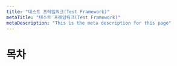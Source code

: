 ```yaml
---
title: "테스트 프레임워크(Test Framework)"
metaTitle: "테스트 프레임워크(Test Framework)"
metaDescription: "This is the meta description for this page"
---
```


# 목차